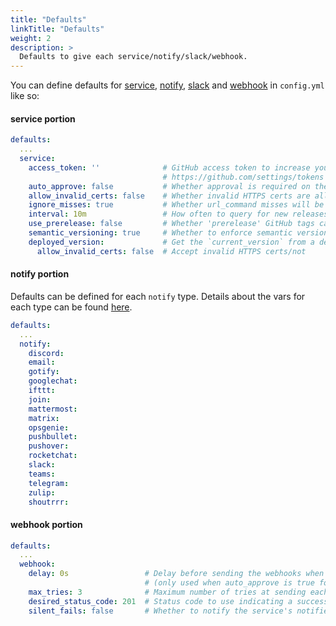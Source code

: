 ```yaml
---
title: "Defaults"
linkTitle: "Defaults"
weight: 2
description: >
  Defaults to give each service/notify/slack/webhook.
---
```


You can define defaults for [service](/docs/config/service), [notify](/docs/config/notify), [slack](/docs/config/slack) and [webhook](/docs/config/webhook) in `config.yml` like so:


#### **service** portion
```yaml
defaults:
  ...
  service:
    access_token: ''              # GitHub access token to increase your rate-limit and/or access private repos
                                  # https://github.com/settings/tokens - w/ repo.public_repo/repo for public/private
    auto_approve: false           # Whether approval is required on the web UI for sending the new release WebHooks
    allow_invalid_certs: false    # Whether invalid HTTPS certs are allowed in queries
    ignore_misses: true           # Whether url_command misses will be reported in the logs
    interval: 10m                 # How often to query for new releases
    use_prerelease: false         # Whether 'prerelease' GitHub tags can be used
    semantic_versioning: true     # Whether to enforce semantic versioning (required to only alert on newew versions)
    deployed_version:             # Get the `current_version` from a deployed service
      allow_invalid_certs: false  # Accept invalid HTTPS certs/not
```

#### **notify** portion
Defaults can be defined for each `notify` type. Details about the vars for each type can be found [here](/docs/config/notify).

```yaml
defaults:
  ...
  notify:
    discord:
    email:
    gotify:
    googlechat:
    ifttt:
    join:
    mattermost:
    matrix:
    opsgenie:
    pushbullet:
    pushover:
    rocketchat:
    slack:
    teams:
    telegram:
    zulip:
    shoutrrr:
```


#### **webhook** portion
```yaml
defaults:
  ...
  webhook:
    delay: 0s                 # Delay before sending the webhooks when a new release is found
                              # (only used when auto_approve is true for the service)
    max_tries: 3              # Maximum number of tries at sending each webhook
    desired_status_code: 201  # Status code to use indicating a success. Using 0 will accept any 2XX status code
    silent_fails: false       # Whether to notify the service's notifiers if max_tries fails occur
```
